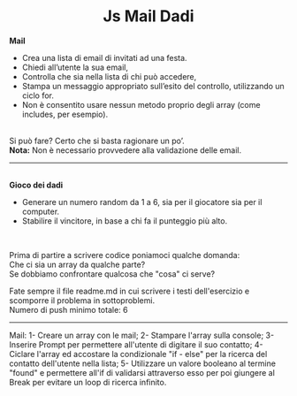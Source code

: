 <h1 align="center">Js Mail Dadi</h1>
<b>Mail</b>
<ul><li>Crea una lista di email di invitati ad una festa.</li>
<li>Chiedi all’utente la sua email,</li>
<li>Controlla che sia nella lista di chi può accedere,</li>
<li>Stampa un messaggio appropriato sull’esito del controllo, utilizzando un ciclo for.</li>
<li>Non è consentito usare nessun metodo proprio degli array (come includes, per esempio).</li></ul><br>
Si può fare? Certo che si basta ragionare un po’.<br>
<b>Nota:</b> Non è necessario provvedere alla validazione delle email.<br>
<hr><br>
<b>Gioco dei dadi</b><br>
<ul><li>Generare un numero random da 1 a 6, sia per il giocatore sia per il computer.</li>
<li>Stabilire il vincitore, in base a chi fa il punteggio più alto.</li></ul><br>

Prima di partire a scrivere codice poniamoci qualche domanda:<br>
Che ci sia un array da qualche parte?<br>
Se dobbiamo confrontare qualcosa che "cosa" ci serve?<br>

Fate sempre il file readme.md in cui scrivere i testi dell'esercizio e scomporre il problema in sottoproblemi. <br>
Numero di push minimo totale: 6

<hr>

Mail: 1- Creare un array con le mail; 2- Stampare l'array sulla console; 3- Inserire Prompt per permettere all'utente di digitare il suo contatto; 4- Ciclare l'array ed accostare la condizionale "if - else" per la ricerca del contatto dell'utente nella lista; 5- Utilizzare un valore booleano al termine "found" e permettere all'if di validarsi attraverso esso per poi giungere al Break per evitare un loop di ricerca infinito.